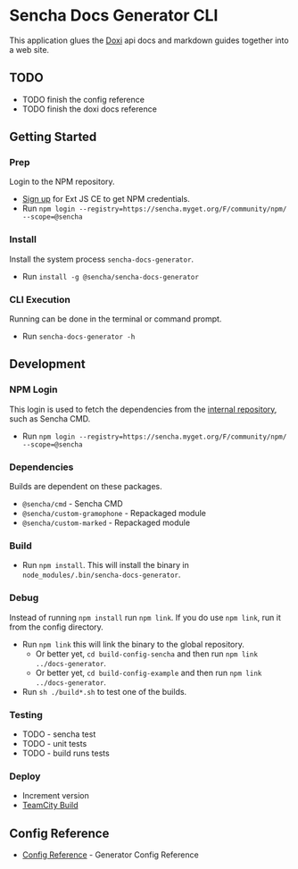 # Sencha Docs Generator CLI
This application glues the [Doxi](https://github.com/sencha/doxi) api docs and markdown guides together into a web site. 

## TODO

* TODO finish the config reference
* TODO finish the doxi docs reference

## Getting Started

### Prep
Login to the NPM repository.

* [Sign up](https://www.sencha.com/products/extjs/communityedition/) for Ext JS CE to get NPM credentials.
* Run `npm login --registry=https://sencha.myget.org/F/community/npm/ --scope=@sencha`

### Install
Install the system process `sencha-docs-generator`.

* Run `install -g @sencha/sencha-docs-generator`

### CLI Execution
Running can be done in the terminal or command prompt. 

* Run `sencha-docs-generator -h`


## Development

### NPM Login
This login is used to fetch the dependencies from the [internal repository](https://sencha.myget.org/feed/internal/package/npm/@sencha/docs-generator), such as Sencha CMD. 

* Run `npm login --registry=https://sencha.myget.org/F/community/npm/ --scope=@sencha`

### Dependencies
Builds are dependent on these packages. 

* `@sencha/cmd` - Sencha CMD
* `@sencha/custom-gramophone` - Repackaged module
* `@sencha/custom-marked` - Repackaged module

### Build

* Run `npm install`. This will install the binary in `node_modules/.bin/sencha-docs-generator`.

### Debug
Instead of running `npm install` run `npm link`. If you do use `npm link`, run it from the config directory.

* Run `npm link` this will link the binary to the global repository. 
    * Or better yet, `cd build-config-sencha` and then run `npm link ../docs-generator`.
    * Or better yet, `cd build-config-example` and then run `npm link ../docs-generator`.
* Run `sh ./build*.sh` to test one of the builds.

### Testing

* TODO - sencha test
* TODO - unit tests
* TODO - build runs tests

### Deploy

* Increment version
* [TeamCity Build](https://teamcity.sencha.com/viewType.html?buildTypeId=EngineeringOperations_NodeModules_SenchaDocsGenerator)


## Config Reference

* [Config Reference](https://github.com/sencha/docs/wiki/Config-Reference) - Generator Config Reference
